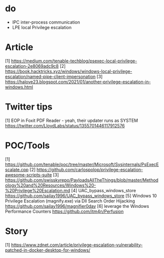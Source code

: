 # do

* IPC   inter-process communication 
* LPE		local Privilege escalation

# Article
[1] https://medium.com/tenable-techblog/psexec-local-privilege-escalation-2e8069adc9c8
[2] https://book.hacktricks.xyz/windows/windows-local-privilege-escalation/named-pipe-client-impersonation
[3] https://halove23.blogspot.com/2021/01/another-privilege-escalation-in-windows.html


# Twitter tips
[1] EOP in Foxit PDF Reader - yeah, their updater runs as SYSTEM   https://twitter.com/LloydLabs/status/1355701446117912576



# POC/Tools
[1] https://github.com/tenable/poc/tree/master/Microsoft/Sysinternals/PsExecEscalate.cpp
[2] https://github.com/carlospolop/privilege-escalation-awesome-scripts-suite
[3] https://github.com/swisskyrepo/PayloadsAllTheThings/blob/master/Methodology%20and%20Resources/Windows%20-%20Privilege%20Escalation.md
[4] UAC_bypass_windows_store https://github.com/sailay1996/UAC_bypass_windows_store
[5] Windows 10 Privilege Escalation (magnify.exe) via Dll Search Order Hijacking https://github.com/sailay1996/magnifier0day
[6] leverage the Windows Performance Counters https://github.com/itm4n/Perfusion

# Story
[1] https://www.zdnet.com/article/privilege-escalation-vulnerability-patched-in-docker-desktop-for-windows/
